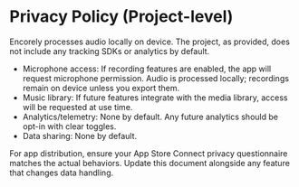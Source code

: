 # Privacy Policy (Project-level)

Encorely processes audio locally on device. The project, as provided, does not include any tracking SDKs or analytics by default.

- Microphone access: If recording features are enabled, the app will request microphone permission. Audio is processed locally; recordings remain on device unless you export them.
- Music library: If future features integrate with the media library, access will be requested at use time.
- Analytics/telemetry: None by default. Any future analytics should be opt-in with clear toggles.
- Data sharing: None by default.

For app distribution, ensure your App Store Connect privacy questionnaire matches the actual behaviors. Update this document alongside any feature that changes data handling.

